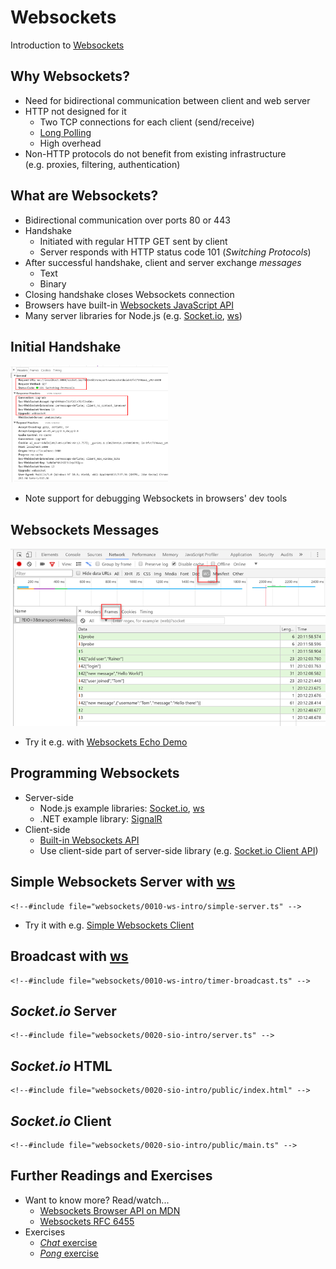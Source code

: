 # Websockets

Introduction to [Websockets](https://en.wikipedia.org/wiki/WebSocket)


<!-- .slide: class="left" -->
## Why Websockets?

* Need for bidirectional communication between client and web server
* HTTP not designed for it
  * Two TCP connections for each client (send/receive)
  * [Long Polling](https://en.wikipedia.org/wiki/Push_technology#Long_polling)
  * High overhead
* Non-HTTP protocols do not benefit from existing infrastructure<br/>
  (e.g. proxies, filtering, authentication)


<!-- .slide: class="left" -->
## What are Websockets?

* Bidirectional communication over ports 80 or 443
* Handshake
  * Initiated with regular HTTP GET sent by client
  * Server responds with HTTP status code 101 (*Switching Protocols*)
* After successful handshake, client and server exchange *messages*
  * Text
  * Binary
* Closing handshake closes Websockets connection
* Browsers have built-in [Websockets JavaScript API](https://developer.mozilla.org/en-US/docs/Web/API/WebSockets_API)
* Many server libraries for Node.js (e.g. [Socket.io](https://socket.io), [ws](https://github.com/websockets/ws))


<!-- .slide: class="left" -->
## Initial Handshake

<img src='images/websockets-init-get.png' alt='Initial Handshake in Chrome Dev Tools' width='50%' />

* Note support for debugging Websockets in browsers' dev tools


<!-- .slide: class="left" -->
## Websockets Messages

![WS Mesages in Chrome Dev Tools](images/websockets-messages.png)

* Try it e.g. with [Websockets Echo Demo](http://demos.kaazing.com/echo/)


<!-- .slide: class="left" -->
## Programming Websockets

* Server-side
  * Node.js example libraries: [Socket.io](https://socket.io), [ws](https://github.com/websockets/ws)
  * .NET example library: [SignalR](https://github.com/aspnet/SignalR)
* Client-side
  * [Built-in Websockets API](https://developer.mozilla.org/en-US/docs/Web/API/WebSockets_API)
  * Use client-side part of server-side library (e.g. [Socket.io Client API](https://socket.io/docs/client-api/))


<!-- .slide: class="left" -->
## Simple Websockets Server with [ws](https://github.com/websockets/ws)

```
<!--#include file="websockets/0010-ws-intro/simple-server.ts" -->
```

* Try it with e.g. [Simple Websockets Client](https://github.com/hakobera/Simple-WebSocket-Client)


<!-- .slide: class="left" -->
## Broadcast with [ws](https://github.com/websockets/ws)

```
<!--#include file="websockets/0010-ws-intro/timer-broadcast.ts" -->
```


<!-- .slide: class="left" -->
## *Socket.io* Server

```
<!--#include file="websockets/0020-sio-intro/server.ts" -->
```


<!-- .slide: class="left" -->
## *Socket.io* HTML

```
<!--#include file="websockets/0020-sio-intro/public/index.html" -->
```


<!-- .slide: class="left" -->
## *Socket.io* Client

```
<!--#include file="websockets/0020-sio-intro/public/main.ts" -->
```


<!-- .slide: class="left" -->
## Further Readings and Exercises

* Want to know more? Read/watch...
  * [Websockets Browser API on MDN](https://developer.mozilla.org/en-US/docs/Web/API/WebSockets_API)
  * [Websockets RFC 6455](https://tools.ietf.org/html/rfc6455)
* Exercises
  * [*Chat* exercise](https://github.com/rstropek/ts-angular-workshop/blob/master/websockets/9010-chat/readme.md)
  * [*Pong* exercise](https://github.com/rstropek/ts-angular-workshop/blob/master/websockets/9060-pong/readme.md)
